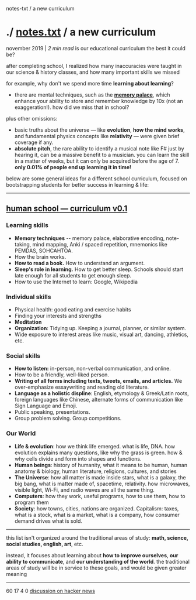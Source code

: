 notes-txt / a new curriculum

# ./ [notes.txt](https://notes-txt.com/index.html) / a new curriculum

november 2019 | *2 min read*
is our educational curriculum the best it could be?

after completing school, I realized how many inaccuracies were taught in our science & history classes, and how many important skills we missed

for example, why don't we spend more time **learning about learning**?

- there are mental techniques, such as the **[memory palace](https://wetwarewiki.com/Memory)**, which enhance your ability to store and remember knowledge by 10x (not an exaggeration!). how did we miss that in school?

plus other omissions:

- basic truths about the universe — like **evolution**, **how the mind works**, and fundamental physics concepts like **relativity** — were given brief coverage if any.
- **absolute pitch**, the rare ability to identify a musical note like F# just by hearing it, can be a massive benefit to a musician. you can learn the skill in a matter of weeks, but it can only be acquired before the age of 7. **only 0.01% of people end up learning it in time!**

below are some general ideas for a different school curriculum, focused on bootstrapping students for better success in learning & life:

* * *

## [human school — curriculum v0.1](https://notes-txt.com/curriculum.html#human-school--curriculum-v01)

### Learning skills

- **Memory techniques** -- memory palace, elaborative encoding, note-taking, mind mapping, Anki / spaced repetition, mnemonics like PEMDAS, SOHCAHTOA.
- How the brain works.
- **How to read a book.** How to understand an argument.
- **Sleep's role in learning.** How to get better sleep. Schools should start late enough for all students to get enough sleep.
- How to use the Internet to learn: Google, Wikipedia

### Individual skills

- Physical health: good eating and exercise habits
- Finding your interests and strengths
- **Meditation**
- **Organization**: Tidying up. Keeping a journal, planner, or similar system.
- Wide exposure to interest areas like music, visual art, dancing, athletics, etc.

### Social skills

- **How to listen:** in-person, non-verbal communication, and online.
- How to be a friendly, well-liked person.
- **Writing of all forms including texts, tweets, emails, and articles.** We over-emphasize essaywriting and reading old literature.
- **Language as a holistic displine**: English, etymology & Greek/Latin roots, foreign languages like Chinese, alternate forms of communication like Sign Language and Emoji.
- Public speaking, presentations.
- Group problem solving. Group competitions.

### Our World

- **Life & evolution**: how we think life emerged. what is life, DNA. how evolution explains many questions, like why the grass is green. how & why cells divide and form into shapes and functions.
- **Human beings**: history of humanity, what it means to be human, human anatomy & biology, human literature, religions, cultures, and stories
- **The Universe**: how all matter is made inside stars, what is a galaxy, the big bang, what is matter made of, spacetime, relativity. how microwaves, visible light, Wi-Fi, and radio waves are all the same thing.
- **Computers**: how they work, useful programs, how to use them, how to program them
- **Society**: how towns, cities, nations are organized. Capitalism: taxes, what is a stock, what is a market, what is a company, how consumer demand drives what is sold.

* * *

this list isn't organized around the traditional areas of study: **math, science, social studies, english, art**, etc.

instead, it focuses about learning about **how to improve ourselves**, **our ability to communicate**, and **our understanding of the world**. the traditional areas of study will be in service to these goals, and would be given greater meaning

* * *

60
17
4
0
[discussion on hacker news](https://news.ycombinator.com/item?id=21628430)